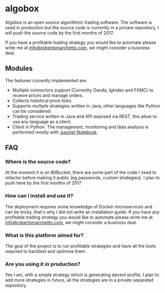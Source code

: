 # algobox

Algobox is an open source algorithmic trading software. The software is used in production but the source code is currently in a privare repository, I will push the source code by the first months of 2017.

If you have a profitable trading strategy you would like to automate please write me at info@robertomarchetto.com, we might consider a business deal.

## Modules
The features currently implemented are:

* Multiple connectors support (Currenlty Oanda, IgIndex and FXMC) to receive prices and manage orders.
* Collects histotical price ticks.
* Supports multiple strategies written in Java, other languages like Python can be considered.
* Trading service written in Java and API exposed via REST, this allow to use any language as a client.
* Client in Python. The management, monitoring and data analysis is performed mostly with [Jupyter Notebook](http://jupyter.org).

## FAQ
### Where is the source code?
At the moment it is on BitBucket, there are some part of the code I need to refactor before making it public (eg passwords, custom strategies). I plan to push here by the first months of 2017.

### How can I install and use it?
The deployment requires some knowledge of Docker microservices and can be tricky, that's why I did not write an installation guide. If you have any profitable trading strategy you would like to automate please write me at info@robertomarchetto.com, we might consider a business deal.

### What is this platform aimed for?
The goal of the project is to run profitable strategies and have all the tools requried to backtest and optimise them.

### Are you using it in production?
Yes I am, with a simple strategy which is generating decent profits. I plan to add more strategies in future, all the strategies are in a private separated repository.
